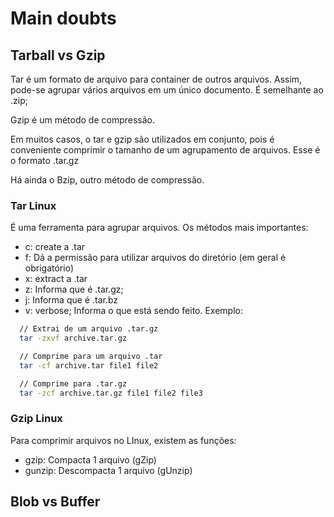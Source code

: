 # Main doubts

## Tarball vs Gzip

Tar é um formato de arquivo para container de outros arquivos. Assim, pode-se agrupar vários arquivos em um único documento. É semelhante ao .zip;

Gzip é um método de compressão.

Em muitos casos, o tar e gzip são utilizados em conjunto, pois é conveniente comprimir o tamanho de um agrupamento de arquivos. Esse é o formato .tar.gz

Há ainda o Bzip, outro método de compressão.

### Tar Linux

É uma ferramenta para agrupar arquivos. Os métodos mais importantes:

- c: create a .tar
- f: Dá a permissão para utilizar arquivos do diretório (em geral é obrigatório)
- x: extract a .tar
- z: Informa que é .tar.gz;
- j: Informa que é .tar.bz
- v: verbose; Informa o que está sendo feito.
Exemplo:
```bash
  // Extrai de um arquivo .tar.gz
  tar -zxvf archive.tar.gz

  // Comprime para um arquivo .tar
  tar -cf archive.tar file1 file2

  // Comprime para .tar.gz
  tar -zcf archive.tar.gz file1 file2 file3
```

### Gzip Linux
Para comprimir arquivos no LInux, existem as funções:
- gzip: Compacta 1 arquivo (gZip)
- gunzip: Descompacta 1 arquivo (gUnzip)

## Blob vs Buffer
